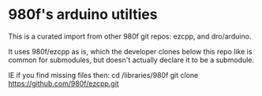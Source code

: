 # 980f's arduino utilties

This is a curated import from other 980f git repos: ezcpp, and dro/arduino.

It uses 980f/ezcpp as is, which the developer clones below this repo like is common for submodules, but doesn't actually declare it to be a submodule.

IE if you find missing files then:
cd <your arduino install>/libraries/980f
git clone https://github.com/980f/ezcpp.git




